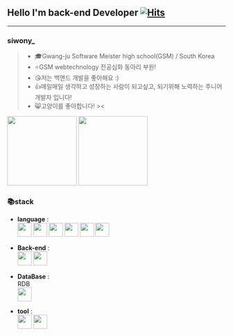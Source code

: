 ## Hello I'm back-end Developer [![Hits](https://hits.seeyoufarm.com/api/count/incr/badge.svg?url=https%3A%2F%2Fgithub.com%2Fsiwony&count_bg=%2379C83D&title_bg=%23555555&icon=&icon_color=%23E7E7E7&title=hits&edge_flat=false)](https://hits.seeyoufarm.com) 
---
### siwony_
> - 🎓Gwang-ju Software Meister high school(GSM) / South Korea
> - ⭐️GSM webtechnology 전공심화 동아리 부원!
> - 😘저는 백앤드 개발을 좋아해요 :)
> - 👍매일매일 생각하고 성장하는 사람이 되고싶고, 되기위해 노력하는 주니어 개발자 입니다!
> - 😸고양이를 좋아합니다! ><  

<p float="left">
    <img height="160px" src="https://github-readme-stats.vercel.app/api?username=siwony&show_icons=true&theme=">
    <img height="160px" src="https://github-readme-stats.vercel.app/api/top-langs/?username=siwony&layout=compact"/>
</p>

### 📚stack  
- **language** :   
    <img height="32px" src="https://www.flaticon.com/svg/static/icons/svg/732/732212.svg">
    <img height="32px" src="https://www.flaticon.com/svg/static/icons/svg/732/732190.svg">
    <img height="32px" src="https://cdn.worldvectorlogo.com/logos/javascript.svg">
    <img height="32px" src="https://cdn.icon-icons.com/icons2/2107/PNG/512/file_type_python_icon_130221.png">
    <img height="32px" src="https://www.flaticon.com/svg/static/icons/svg/226/226777.svg">
    <img height="32px" src="https://icon-icons.com/icons2/2107/PNG/32/file_type_php_icon_130266.png">
- **Back-end** :  
    <img height="32px" src="https://cdn.worldvectorlogo.com/logos/nodejs-icon.svg">
    <img height="32px" src="https://cdn.worldvectorlogo.com/logos/spring-3.svg">
- **DataBase** :  
RDB  
  <img height="32px" src="https://cdn.worldvectorlogo.com/logos/mysql.svg">  

- **tool** :  
    <img height="32px" src="https://cdn.worldvectorlogo.com/logos/visual-studio-code.svg">
    <img height="32px" src="https://cdn.worldvectorlogo.com/logos/intellij-idea-1.svg">



